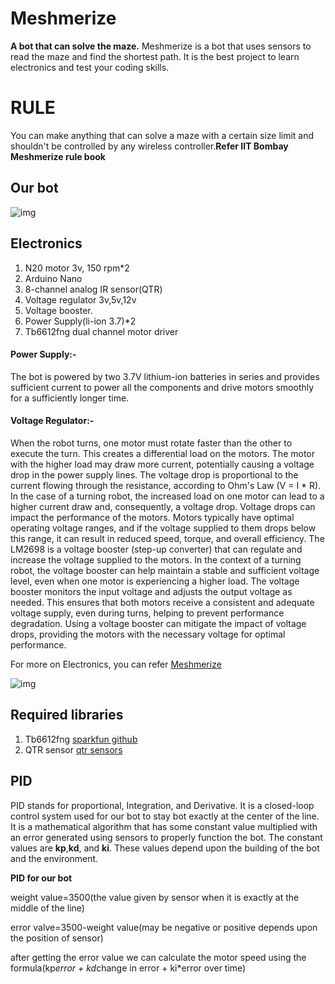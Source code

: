 # Meshmerize
**A bot that can solve the maze.**
Meshmerize is a bot that uses sensors to read the maze and find the shortest path. It is the best project to learn electronics and test your coding skills.


# RULE

You can make anything that can solve a maze with a certain size limit and shouldn't be controlled by any wireless controller.**Refer IIT Bombay Meshmerize rule book**

## Our bot

![img](https://github.com/sito-g/Meshmerize/blob/main/images/DSC00249.JPG)

## Electronics

1. N20 motor 3v, 150 rpm*2
2. Arduino Nano
3. 8-channel analog IR sensor(QTR)
4. Voltage regulator 3v,5v,12v
5. Voltage booster.
6. Power Supply(li-ion 3.7)*2
7. Tb6612fng dual channel motor driver



#### Power Supply:-
The bot is powered by two 3.7V lithium-ion batteries in series and provides sufficient current to power all the components and drive motors smoothly for a sufficiently longer time. 

#### Voltage Regulator:-
When the robot turns, one motor must rotate faster than the other to execute the turn. This creates a differential load on the motors. The motor with the higher load may draw more current, potentially causing a voltage drop in the power supply lines. The voltage drop is proportional to the current flowing through the resistance, according to Ohm's Law (V = I * R). In the case of a turning robot, the increased load on one motor can lead to a higher current draw and, consequently, a voltage drop. Voltage drops can impact the performance of the motors. Motors typically have optimal operating voltage ranges, and if the voltage supplied to them drops below this range, it can result in reduced speed, torque, and overall efficiency. The LM2698 is a voltage booster (step-up converter) that can regulate and increase the voltage supplied to the motors. In the context of a turning robot, the voltage booster can help maintain a stable and sufficient voltage level, even when one motor is experiencing a higher load. The voltage booster monitors the input voltage and adjusts the output voltage as needed. This ensures that both motors receive a consistent and adequate voltage supply, even during turns, helping to prevent performance degradation. Using a voltage booster can mitigate the impact of voltage drops, providing the motors with the necessary voltage for optimal performance. 

For more on Electronics, you can refer [Meshmerize](https://medium.com/@creatorallx/electronics-of-line-maze-solving-bot-meshmerize-14ccb870455a)
  
   


![img](https://github.com/sito-g/Meshmerize/blob/main/images/DSC00250.JPG)

## Required libraries
1. Tb6612fng  [sparkfun github](https://github.com/sparkfun/SparkFun_TB6612FNG_Arduino_Library)
2. QTR sensor [qtr sensors](https://www.arduinolibraries.info/libraries/qtr-sensors)



## PID
PID stands for proportional, Integration, and Derivative. It is a closed-loop control system used for our bot to stay bot exactly at the center of the line. It is a mathematical algorithm that has some constant value multiplied with an error generated using sensors to properly function the bot. The constant values are **kp**,**kd**, and **ki**. These values depend upon the building of the bot and the environment.

**PID for our bot**

weight value=3500(the value given by sensor when it is exactly at the middle of the line)

error valve=3500-weight value(may be negative or positive depends upon the position of sensor)

after getting the error value we can calculate the motor speed using the formula(kp*error + kd*change in error + ki*error over time)














